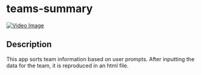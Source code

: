 # teams-summary
 [![Video Image](https://img.youtube.com/vi/-3Z-qiCNquw/0.jpg)](https://www.youtube.com/watch?v=-3Z-qiCNquw)

## Description
This app sorts team information based on user prompts. After inputting the data for the team, it is reproduced in an html file.
